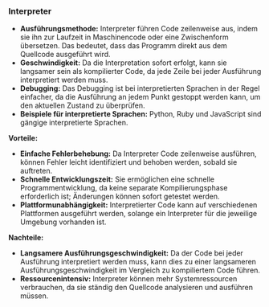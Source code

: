 ### Interpreter

- **Ausführungsmethode:** Interpreter führen Code zeilenweise aus, indem sie ihn zur Laufzeit in Maschinencode oder eine Zwischenform übersetzen. Das bedeutet, dass das Programm direkt aus dem Quellcode ausgeführt wird.
- **Geschwindigkeit:** Da die Interpretation sofort erfolgt, kann sie langsamer sein als kompilierter Code, da jede Zeile bei jeder Ausführung interpretiert werden muss.
- **Debugging:** Das Debugging ist bei interpretierten Sprachen in der Regel einfacher, da die Ausführung an jedem Punkt gestoppt werden kann, um den aktuellen Zustand zu überprüfen.
- **Beispiele für interpretierte Sprachen:** Python, Ruby und JavaScript sind gängige interpretierte Sprachen.


**Vorteile:**

- **Einfache Fehlerbehebung:** Da Interpreter Code zeilenweise ausführen, können Fehler leicht identifiziert und behoben werden, sobald sie auftreten.
- **Schnelle Entwicklungszeit:** Sie ermöglichen eine schnelle Programmentwicklung, da keine separate Kompilierungsphase erforderlich ist; Änderungen können sofort getestet werden.
- **Plattformunabhängigkeit:** Interpretierter Code kann auf verschiedenen Plattformen ausgeführt werden, solange ein Interpreter für die jeweilige Umgebung vorhanden ist.

**Nachteile:**

- **Langsamere Ausführungsgeschwindigkeit:** Da der Code bei jeder Ausführung interpretiert werden muss, kann dies zu einer langsameren Ausführungsgeschwindigkeit im Vergleich zu kompiliertem Code führen.
- **Ressourcenintensiv:** Interpreter können mehr Systemressourcen verbrauchen, da sie ständig den Quellcode analysieren und ausführen müssen.
